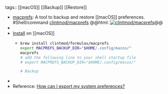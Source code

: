 tags:: [[macOS]] [[Backup]] [[Restore]]

- [macprefs](https://github.com/clintmod/macprefs): A tool to backup and restore [[macOS]] preferences. #Shell/command
  [clintmod/macprefs](https://github.com/clintmod/macprefs)
  @@html: <a href="https://github.com/clintmod/macprefs/"><img src="https://github-readme-stats-astronomer.vercel.app/api/pin/?username=clintmod&repo=macprefs&theme=tokyonight" alt="clintmod/macprefs"/></a>@@
-
- [Install](https://github.com/clintmod/macprefs#installation) on [[macOS]]
	- ```bash
	  brew install clintmod/formulas/macprefs
	  export MACPREFS_BACKUP_DIR="$HOME/.config/macos/"
	  macprefs
	  # add the following line to your shell startup file
	  # export MACPREFS_BACKUP_DIR="$HOME/.config/macos/"
	  
	  # Backup
	  ```
-
- Reference: [How can I export my system preferences?](https://apple.stackexchange.com/a/305540)